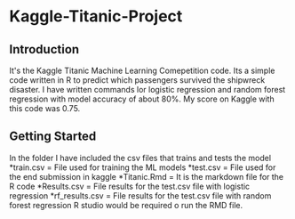 # Kaggle-Titanic-Project
## Introduction
It's the Kaggle Titanic Machine Learning Comepetition code. Its a simple code written in R to predict which passengers survived the shipwreck disaster. I have written commands lor logistic regression and random forest regression with model accuracy of about 80%. My score on Kaggle with this code was 0.75. 
## Getting Started
In the folder I have included the csv files that trains and tests the model
*train.csv = File used for training the ML models
*test.csv = File used for the end submission in kaggle
*Titanic.Rmd = It is the markdown file for the R code
*Results.csv = File results for the test.csv file with logistic regression
*rf_results.csv = File results for the test.csv file with random forest regression
R studio would be required o run the RMD file. 
